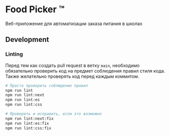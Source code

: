 # Food Picker &trade;

Веб-приложение для автоматизации заказа питания в школах

## Development

### Linting

Перед тем как создать pull request в ветку `main`, необходимо обязательно проверить код на предмет соблюдения правил стиля кода. Также желательно проверять код перед каждым коммитом.

```sh
# Просто проверить соблюдение правил
npm run lint
npm run lint:next
npm run lint:es
npm run lint:css

# Проверить и исправить, если это возможно
npm run lint:next:fix
npm run lint:es:fix
npm run lint:css:fix
```
